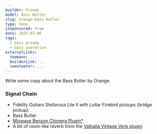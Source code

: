 ```yaml
---
builder: Orange
model: Bass Butler
slug: orange-bass-butler
type: none
isSponsored: true
date: 2025-07-06
tags:
  - bass preamp
  - bass overdrive
externalLinks:
  thomann: ...
  builderLink: ...
  sweetwater: ...
---
```


Write some copy about the Bass Butler by Orange.

### Signal Chain

- Fidelity Guitars Stellarosa Lite II with Lollar Firebird pickups (bridge pickup)
- Bass Butler
- [Mixwave Benson Chimera Plugin*](https://sweetwater.sjv.io/B0N2PL)
- A bit of room-like reverb from the [Valhalla Vintage Verb plugin](https://valhalladsp.com/shop/reverb/valhalla-vintage-verb/)
